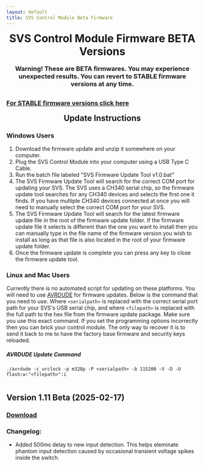 ```yaml
---
layout: default
title: SVS Control Module Beta Firmware
---
```


<h1 align="center" style="margin-top: 0px;">SVS Control Module Firmware BETA Versions</h1>
<h3 align="center" style="margin-top: 0px;">Warning! These are BETA firmwares. You may experience unexpected results. You can revert to STABLE firmware versions at any time.</h3>

<p style="margin:30px;"></p>

### [For STABLE firmware versions click here](index.md)

<h2 align="center" style="margin-top: 0px;">Update Instructions</h2>

<p style="margin:20px;"></p>

### Windows Users

1. Download the firmware update and unzip it somewhere on your computer.
2. Plug the SVS Control Module into your computer using a USB Type C Cable.
3. Run the batch file labeled "SVS Firmware Update Tool v1.0.bat"
4. The SVS Firmware Update Tool will search for the correct COM port for updating your SVS. The SVS uses a CH340 serial chip, so the firmware update tool searches for any CH340 devices and selects the first one it finds. If you have multiple CH340 devices connected at once you will need to manually select the correct COM port for your SVS.
5. The SVS Firmware Update Tool will search for the latest firmware update file in the root of the firmware update folder. If the firmware update file it selects is different than the one you want to install then you can manually type in the file name of the firmware version you wish to install as long as that file is also located in the root of your firmware update folder.
6. Once the firmware update is complete you can press any key to close the firmware update tool.

### Linux and Mac Users

Currently there is no automated script for updating on these platforms. You will need to use [AVRDUDE](https://github.com/avrdudes/avrdude) for firmware updates. Below is the command that you need to use. Where `<serialpath>` is replaced with the correct serial port path for your SVS's USB serial chip, and where `<filepath>` is replaced with the full path to the hex file from the firmware update package. Make sure you use this exact command. If you set the programming options incorrectly then you can brick your control module. The only way to recover it is to send it back to me to have the factory base firmware and security keys reloaded.

##### AVRDUDE Update Command
`./avrdude -c urclock -p m328p -P <serialpath> -b 115200 -V -D -U flash:w:"<filepath>":i `

<p style="margin:41px;"></p>


## Version 1.11 Beta (2025-02-17)

### [Download](https://github.com/Arthrimus/SVS_Firmware_Repository/raw/refs/heads/main/SVS%20Control%20Module%20Firmwares/Beta/SVS%20Firmware%201.11%20Beta%20Update.7z)

### Changelog:
- Added 500ms delay to new input detection. This helps eleminate phantom input detection caused by occasional transient voltage spikes inside the switch.


<br/>
